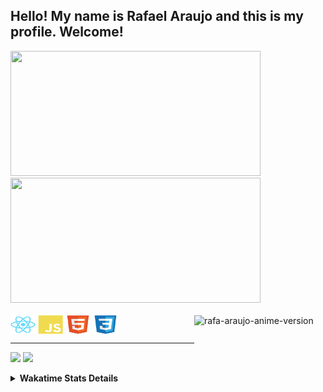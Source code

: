 ## Hello! My name is Rafael Araujo and this is my profile. Welcome!

<div>
  <img height="200"  width="400" src="https://github-readme-stats.vercel.app/api?username=rafa-araujo&show_icons=true&theme=dracula&include_all_commits=true&count_private=true"/>
  <img height="200" width="400" src="https://github-readme-stats.vercel.app/api/top-langs/?username=rafa-araujo&layout=compact&langs_count=7&theme=dracula"/>
</div>

<div style="display: inline_block"><br>
  <img align="center" alt="Rafa-React" height="30" width="40" src="https://raw.githubusercontent.com/devicons/devicon/master/icons/react/react-original.svg">
  <img align="center" alt="Rafa-Js" height="30" width="40" src="https://raw.githubusercontent.com/devicons/devicon/master/icons/javascript/javascript-plain.svg">
  <img align="center" alt="Rafa-HTML" height="30" width="40" src="https://raw.githubusercontent.com/devicons/devicon/master/icons/html5/html5-original.svg">
  <img align="center" alt="Rafa-CSS" height="30" width="40" src="https://raw.githubusercontent.com/devicons/devicon/master/icons/css3/css3-original.svg">
  <img align="right" height="200" width="210" alt="rafa-araujo-anime-version" src="https://cdn.discordapp.com/attachments/872942902454681690/872943127726538823/mygif.gif">
</div>

 * * *
 
 <a href = "mailto:rafacarlosaraujo@gmail.com"><img src="https://img.shields.io/badge/-Gmail-%23333?style=for-the-badge&logo=gmail&logoColor=white" target="_blank"></a>
  <a href="https://www.linkedin.com/in/rafael-carlos-ara%C3%BAjo" target="_blank"><img src="https://img.shields.io/badge/-LinkedIn-%230077B5?style=for-the-badge&logo=linkedin&logoColor=white" target="_blank"></a>

<details>
  <summary><b>Wakatime Stats Details</b></summary>
       <div align="justify">
        
<!--START_SECTION:waka-->
![Code Time](http://img.shields.io/badge/Code%20Time-0%20secs-blue)

![Profile Views](http://img.shields.io/badge/Profile%20Views-0-blue)

**🐱 My GitHub Data** 

> 🏆 71 Contributions in the Year 2022
 > 
> 📦 73.5 kB Used in GitHub's Storage 
 > 
> 💼 Opted to Hire
 > 
> 📜 9 Public Repositories 
 > 
> 🔑 0 Private Repositories  
 > 
**I'm a Night 🦉** 

```text
🌞 Morning    17 commits     ███░░░░░░░░░░░░░░░░░░░░░░   12.88% 
🌆 Daytime    33 commits     ██████░░░░░░░░░░░░░░░░░░░   25.0% 
🌃 Evening    65 commits     ████████████░░░░░░░░░░░░░   49.24% 
🌙 Night      17 commits     ███░░░░░░░░░░░░░░░░░░░░░░   12.88%

```
📅 **I'm Most Productive on Monday** 

```text
Monday       28 commits     █████░░░░░░░░░░░░░░░░░░░░   21.21% 
Tuesday      24 commits     ████░░░░░░░░░░░░░░░░░░░░░   18.18% 
Wednesday    19 commits     ███░░░░░░░░░░░░░░░░░░░░░░   14.39% 
Thursday     24 commits     ████░░░░░░░░░░░░░░░░░░░░░   18.18% 
Friday       15 commits     ██░░░░░░░░░░░░░░░░░░░░░░░   11.36% 
Saturday     13 commits     ██░░░░░░░░░░░░░░░░░░░░░░░   9.85% 
Sunday       9 commits      █░░░░░░░░░░░░░░░░░░░░░░░░   6.82%

```


📊 **This Week I Spent My Time On** 

```text
⌚︎ Time Zone: America/Sao_Paulo

💬 Programming Languages: 
Docker                   1 hr 4 mins         ████████████████████████░   98.06% 
Other                    1 min               ░░░░░░░░░░░░░░░░░░░░░░░░░   1.94%

🔥 Editors: 
VS Code                  1 hr 5 mins         █████████████████████████   100.0%

🐱‍💻 Projects: 
trybe-exercises          1 hr 5 mins         █████████████████████████   100.0%

💻 Operating System: 
Linux                    1 hr 5 mins         █████████████████████████   100.0%

```

**I Mostly Code in HTML** 

```text
HTML                     1 repo              ████████░░░░░░░░░░░░░░░░░   33.33% 
CSS                      1 repo              ████████░░░░░░░░░░░░░░░░░   33.33% 
JavaScript               1 repo              ████████░░░░░░░░░░░░░░░░░   33.33%

```


**Timeline**

![Chart not found](https://raw.githubusercontent.com/rafa-araujo/rafa-araujo/main/charts/bar_graph.png) 


 Last Updated on 02/06/2022 18:47:44 UTC
<!--END_SECTION:waka-->

  </details> 
</div>
